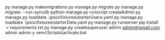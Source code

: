 py manage.py makemigrations
py manage.py migrate
py manage.py migrate --run-syncdb
python manage.py runscript createAdmin
py manage.py loaddata .\psiu\fixtures\starterUsers.yaml
py manage.py loaddata .\psiu\fixtures\starterData.yaml 
py manage.py runserver
pip install -r requirements.txt
py manage.py createsuperuser
admin
admin@gmail.com
admin
admin
y
venv\Scripts\activate.bat